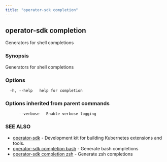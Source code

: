 ```yaml
---
title: "operator-sdk completion"
---
```

## operator-sdk completion

Generators for shell completions

### Synopsis

Generators for shell completions

### Options

```
  -h, --help   help for completion
```

### Options inherited from parent commands

```
      --verbose   Enable verbose logging
```

### SEE ALSO

* [operator-sdk](../operator-sdk)	 - Development kit for building Kubernetes extensions and tools.
* [operator-sdk completion bash](../operator-sdk_completion_bash)	 - Generate bash completions
* [operator-sdk completion zsh](../operator-sdk_completion_zsh)	 - Generate zsh completions

